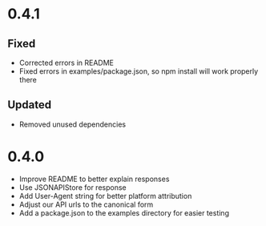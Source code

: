 # 0.4.1

## Fixed

* Corrected errors in README
* Fixed errors in examples/package.json, so npm install will work properly there

## Updated

* Removed unused dependencies

# 0.4.0

* Improve README to better explain responses
* Use JSONAPIStore for response
* Add User-Agent string for better platform attribution
* Adjust our API urls to the canonical form
* Add a package.json to the examples directory for easier testing
